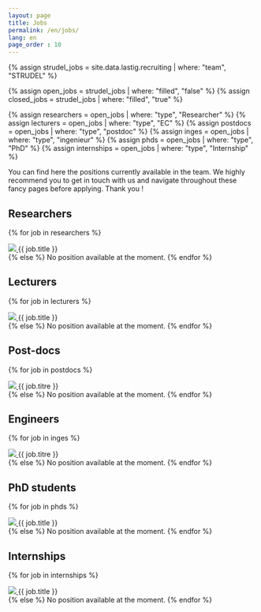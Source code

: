 ```yaml
---
layout: page
title: Jobs
permalink: /en/jobs/
lang: en
page_order : 10
---
```

{% assign strudel_jobs = site.data.lastig.recruiting | where: "team", "STRUDEL" %}

{% assign open_jobs = strudel_jobs | where: "filled", "false" %}
{% assign closed_jobs = strudel_jobs | where: "filled", "true" %}

{% assign researchers = open_jobs | where: "type", "Researcher" %}
{% assign lecturers = open_jobs | where: "type", "EC" %}
{% assign postdocs = open_jobs | where: "type", "postdoc" %}
{% assign inges = open_jobs | where: "type", "ingenieur" %}
{% assign phds = open_jobs | where: "type", "PhD" %}
{% assign internships = open_jobs | where: "type", "Internship" %}

You can find here the positions currently available in the team. We highly recommend you to get in touch with us and navigate throughout these fancy pages before applying. Thank you !

## Researchers

{% for job in researchers %}
  <div>
    <a href="{{ job.pdf_en }}">
      <img src="{{ site.baseurl }}/assets/images/icons/pdf_icon.gif"/>
    </a>
    {{ job.title }}
  </div>
{% else %}
  No position available at the moment.
{% endfor %}

## Lecturers

{% for job in lecturers %}
  <div>
    <a href="{{ job.pdf_en }}">
      <img src="{{ site.baseurl }}/assets/images/icons/pdf_icon.gif"/>
    </a>
    {{ job.title }}
  </div>
{% else %}
  No position available at the moment.
{% endfor %}

## Post-docs

{% for job in postdocs %}
  <div>
    <a href="{{ job.pdf_fr }}">
      <img src="{{ site.baseurl }}/assets/images/icons/pdf_icon.gif"/>
    </a>
    {{ job.titre }}
  </div>
{% else %}
  No position available at the moment.
{% endfor %}

## Engineers

{% for job in inges %}
  <div>
    <a href="{{ job.pdf_fr }}">
      <img src="{{ site.baseurl }}/assets/images/icons/pdf_icon.gif"/>
    </a>
    {{ job.titre }}
  </div>
{% else %}
  No position available at the moment.
{% endfor %}

## PhD students

{% for job in phds %}
<div>
  <a href="{{ job.pdf_en }}">
    <img src="{{ site.baseurl }}/assets/images/icons/pdf_icon.gif"/>
  </a>
  {{ job.title }}
</div>
{% else %}
  No position available at the moment.
{% endfor %}

## Internships

{% for job in internships %}
<div>
  <a href="{{ job.pdf_en }}">
    <img src="{{ site.baseurl }}/assets/images/icons/pdf_icon.gif"/>
  </a>
  {{ job.title }}
</div>
{% else %}
  No position available at the moment.
{% endfor %}
